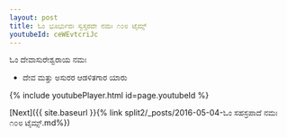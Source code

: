 ```yaml
---
layout: post
title: ಓಂ ಭೂರ್ಭುವಃ ಸ್ವಸ್ತರವೇ ನಮಃ ೧೦೮ ಟೈಮ್ಸ್
youtubeId: ceWEvtcriJc
---
```

 
 
 ಓಂ ದೇವಾಸುರೇಶ್ವರಾಯ ನಮಃ  
 
 -  ದೇವ ಮತ್ತು ಅಸುರರ ಆಡಳಿತಗಾರ ಯಾರು 
 
  
 
  
 
 
 
 
 
 


{% include youtubePlayer.html id=page.youtubeId %}
 
[Next]({{ site.baseurl }}{% link  split2/_posts/2016-05-04-ಓಂ ಸಹಸ್ರಪಾದೆ ನಮಃ ೧೦೮ ಟೈಮ್ಸ್.md%})
 
